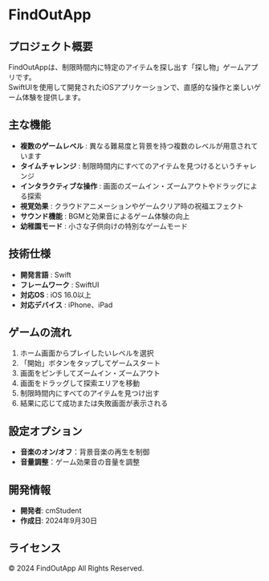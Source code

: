 # FindOutApp

## プロジェクト概要
FindOutAppは、制限時間内に特定のアイテムを探し出す「探し物」ゲームアプリです。  
SwiftUIを使用して開発されたiOSアプリケーションで、直感的な操作と楽しいゲーム体験を提供します。

## 主な機能
- **複数のゲームレベル** : 異なる難易度と背景を持つ複数のレベルが用意されています
- **タイムチャレンジ** : 制限時間内にすべてのアイテムを見つけるというチャレンジ
- **インタラクティブな操作** : 画面のズームイン・ズームアウトやドラッグによる探索
- **視覚効果** : クラウドアニメーションやゲームクリア時の祝福エフェクト
- **サウンド機能** : BGMと効果音によるゲーム体験の向上
- **幼稚園モード** : 小さな子供向けの特別なゲームモード

## 技術仕様
- **開発言語** : Swift
- **フレームワーク** : SwiftUI
- **対応OS** : iOS 16.0以上
- **対応デバイス** : iPhone、iPad

## ゲームの流れ
1. ホーム画面からプレイしたいレベルを選択
2. 「開始」ボタンをタップしてゲームスタート
3. 画面をピンチしてズームイン・ズームアウト
4. 画面をドラッグして探索エリアを移動
5. 制限時間内にすべてのアイテムを見つけ出す
6. 結果に応じて成功または失敗画面が表示される

## 設定オプション
- **音楽のオン/オフ**：背景音楽の再生を制御
- **音量調整**：ゲーム効果音の音量を調整

## 開発情報
- **開発者**: cmStudent
- **作成日**: 2024年9月30日

## ライセンス
© 2024 FindOutApp All Rights Reserved.

